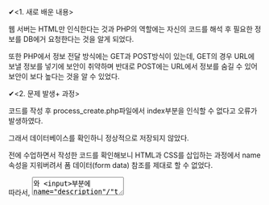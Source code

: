 ✔<1. 새로 배운 내용><p>
웹 서버는 HTML만 인식한다는 것과 PHP의 역할에는 자신의 코드를 해석 후 필요한 정보를 DB에거 요청한다는 것을 알게 되었다. <p>
또한 PHP에서 정보 전달 방식에는 GET과 POST방식이 있는데, GET의 경우 URL에 보낼 정보를 넣기에 보안이 취약하며 반대로 POST에는 URL에서 정보를 숨길 수 있어 보안이 보다 높다는 것을 알 수 있었다.


✔<2. 문제 발생+ 과정><p>
코드를 작성 후 process_create.php파일에서 index부분을 인식할 수 없다고 오류가 발생하였다.<p>
그래서 데이터베이스를 확인하니 정상적으로 저장되지 않았다.<p>
전에 수업하면서 작성한 코드를 확인해보니 HTML과 CSS를 삽입하는 과정에서 name 속성을 지워버려서 폼 데이터(form data) 참조를 제대로 할 수 없었다.
<p>
따라서, <textarea>와 <input>부분에 name="description"/"title"을 추가해주니 제대로 작동하였다.
 <p><img src="https://user-images.githubusercontent.com/53109557/93036655-7c987d00-f67b-11ea-8248-673f07a6126f.jpg" width = "300" height="300">
<img src="https://user-images.githubusercontent.com/53109557/93036731-a2be1d00-f67b-11ea-9201-218fbe83de2f.jpg">



✔<3. 참고할 만한 내용><p>
HTML코드는 해석이 쉽게 되는 반면, PHP코드는 해석하는데 많은 시간이 걸리고 심지어 해석이 안되는 코드들도 존재하였다. 
따라서, 다시 수업 자료를 차근차근 보는 것을 추천한다
PHP내부에 HTML을 삽입 하고 싶을 경우 https://doorbw.tistory.com/67 참고

✔<4. 회고><p>
+) DB에대해서는 이론, 혹은 SQL자체만 배워왔지 실제로 웹 서버와 연동하는 것은 처음 배워서 정말 신선한 수업이었다.<p>
-) 아무래도 집에 있다보니 자꾸 과제를 미루게 되어서 마감 1일전에 과제를 올린다...-3-<p>
!) 과제를 미리미리 하자! 그리고 수업영상 보는 것은 한번으로는 부족한거 같으니 복습하자!<p>
